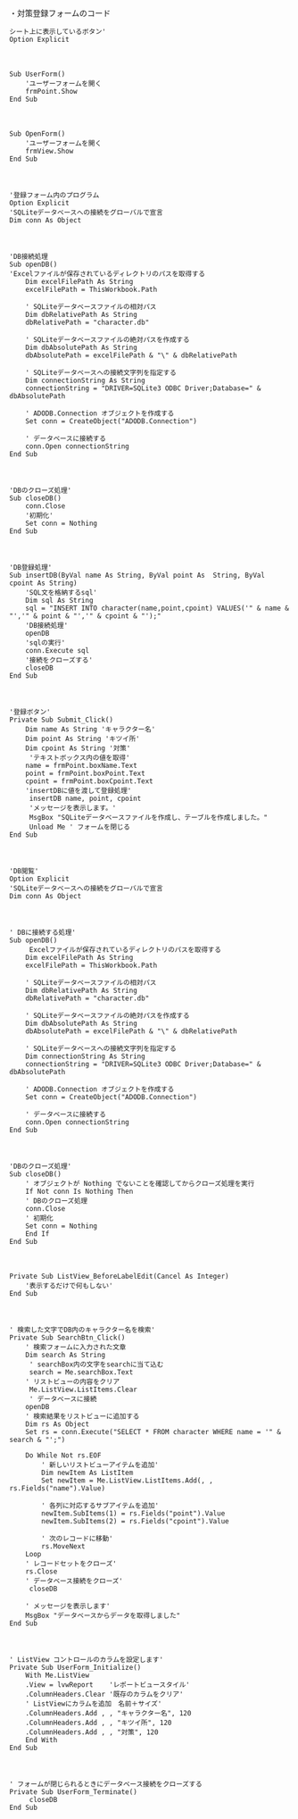 ・対策登録フォームのコード

    シート上に表示しているボタン'
    Option Explicit

　

    Sub UserForm()
        'ユーザーフォームを開く
        frmPoint.Show
    End Sub

　

    Sub OpenForm()
        'ユーザーフォームを開く
        frmView.Show
    End Sub

　

    '登録フォーム内のプログラム
    Option Explicit
    'SQLiteデータベースへの接続をグローバルで宣言
    Dim conn As Object

　

    'DB接続処理
    Sub openDB()
    'Excelファイルが保存されているディレクトリのパスを取得する
        Dim excelFilePath As String
        excelFilePath = ThisWorkbook.Path
    
        ' SQLiteデータベースファイルの相対パス
        Dim dbRelativePath As String
        dbRelativePath = "character.db"
    
        ' SQLiteデータベースファイルの絶対パスを作成する
        Dim dbAbsolutePath As String
        dbAbsolutePath = excelFilePath & "\" & dbRelativePath

        ' SQLiteデータベースへの接続文字列を指定する
        Dim connectionString As String
        connectionString = "DRIVER=SQLite3 ODBC Driver;Database=" & dbAbsolutePath

        ' ADODB.Connection オブジェクトを作成する
        Set conn = CreateObject("ADODB.Connection")

        ' データベースに接続する
        conn.Open connectionString
    End Sub

　

    'DBのクローズ処理'
    Sub closeDB()
        conn.Close
        '初期化'
        Set conn = Nothing
    End Sub
　

    'DB登録処理'
    Sub insertDB(ByVal name As String, ByVal point As  String, ByVal cpoint As String)  
        'SQL文を格納するsql'
        Dim sql As String
        sql = "INSERT INTO character(name,point,cpoint) VALUES('" & name & "','" & point & "','" & cpoint & "');"
        'DB接続処理'
        openDB
        'sqlの実行'
        conn.Execute sql
        '接続をクローズする'
        closeDB
    End Sub
　

    '登録ボタン'
    Private Sub Submit_Click()
        Dim name As String 'キャラクター名'
        Dim point As String 'キツイ所'
        Dim cpoint As String '対策'
         'テキストボックス内の値を取得'
        name = frmPoint.boxName.Text
        point = frmPoint.boxPoint.Text
        cpoint = frmPoint.boxCpoint.Text
        'insertDBに値を渡して登録処理'
         insertDB name, point, cpoint
         'メッセージを表示します。'
         MsgBox "SQLiteデータベースファイルを作成し、テーブルを作成しました。"
         Unload Me ' フォームを閉じる
    End Sub

　

    'DB閲覧'
    Option Explicit
    'SQLiteデータベースへの接続をグローバルで宣言
    Dim conn As Object

　

    ' DBに接続する処理'
    Sub openDB()
         Excelファイルが保存されているディレクトリのパスを取得する
        Dim excelFilePath As String
        excelFilePath = ThisWorkbook.Path
    
        ' SQLiteデータベースファイルの相対パス
        Dim dbRelativePath As String
        dbRelativePath = "character.db"
    
        ' SQLiteデータベースファイルの絶対パスを作成する
        Dim dbAbsolutePath As String
        dbAbsolutePath = excelFilePath & "\" & dbRelativePath

        ' SQLiteデータベースへの接続文字列を指定する
        Dim connectionString As String
        connectionString = "DRIVER=SQLite3 ODBC Driver;Database=" & dbAbsolutePath

        ' ADODB.Connection オブジェクトを作成する
        Set conn = CreateObject("ADODB.Connection")

        ' データベースに接続する
        conn.Open connectionString
    End Sub

　

    'DBのクローズ処理'
    Sub closeDB()
        ' オブジェクトが Nothing でないことを確認してからクローズ処理を実行
        If Not conn Is Nothing Then
        ' DBのクローズ処理
        conn.Close
        ' 初期化
        Set conn = Nothing
        End If
    End Sub
　

    Private Sub ListView_BeforeLabelEdit(Cancel As Integer)
        '表示するだけで何もしない'
    End Sub

　

    ' 検索した文字でDB内のキャラクター名を検索'
    Private Sub SearchBtn_Click()
        ' 検索フォームに入力された文章
        Dim search As String
         ' searchBox内の文字をsearchに当て込む
         search = Me.searchBox.Text
        ' リストビューの内容をクリア
         Me.ListView.ListItems.Clear
         ' データベースに接続
        openDB
        ' 検索結果をリストビューに追加する
        Dim rs As Object
        Set rs = conn.Execute("SELECT * FROM character WHERE name = '" & search & "';")

        Do While Not rs.EOF
            ' 新しいリストビューアイテムを追加'
            Dim newItem As ListItem
            Set newItem = Me.ListView.ListItems.Add(, , rs.Fields("name").Value)
        
            ' 各列に対応するサブアイテムを追加'
            newItem.SubItems(1) = rs.Fields("point").Value
            newItem.SubItems(2) = rs.Fields("cpoint").Value
        
            ' 次のレコードに移動'
            rs.MoveNext
        Loop
        ' レコードセットをクローズ'
        rs.Close
        ' データベース接続をクローズ'
         closeDB

        ' メッセージを表示します'
        MsgBox "データベースからデータを取得しました"
    End Sub

　

    ' ListView コントロールのカラムを設定します'
    Private Sub UserForm_Initialize()
        With Me.ListView
        .View = lvwReport    'レポートビュースタイル'
        .ColumnHeaders.Clear '既存のカラムをクリア'
        ' ListViewにカラムを追加　名前＋サイズ'
        .ColumnHeaders.Add , , "キャラクター名", 120
        .ColumnHeaders.Add , , "キツイ所", 120
        .ColumnHeaders.Add , , "対策", 120
        End With
    End Sub

　

    ' フォームが閉じられるときにデータベース接続をクローズする
    Private Sub UserForm_Terminate()
         closeDB
    End Sub